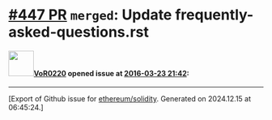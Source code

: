 # [\#447 PR](https://github.com/ethereum/solidity/pull/447) `merged`: Update frequently-asked-questions.rst

#### <img src="https://avatars.githubusercontent.com/u/7756785?u=2893ea91743ac89ee3846d1f5c7209720e834129&v=4" width="50">[VoR0220](https://github.com/VoR0220) opened issue at [2016-03-23 21:42](https://github.com/ethereum/solidity/pull/447):






-------------------------------------------------------------------------------



[Export of Github issue for [ethereum/solidity](https://github.com/ethereum/solidity). Generated on 2024.12.15 at 06:45:24.]
